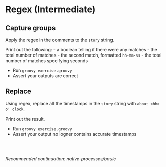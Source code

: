 # Regex (Intermediate)

## Capture groups

Apply the regex in the comments to the `story` string.

Print out the following:
    - a boolean telling if there were any matches
    - the total number of matches
    - the second match, formatted `hh-mm-ss`
    - the total number of matches specifying seconds

- Run `groovy exercise.groovy`
- Assert your outputs are correct

## Replace

Using regex, replace all the timestamps in the `story` string with `about <hh> o' clock`.

Print out the result.

- Run `groovy exercise.groovy`
- Assert your output no logner contains accurate timestamps

<br>
<br>

_Recommended continuation: *native-processes/basic*_
